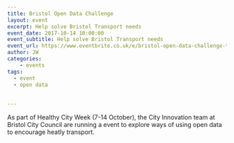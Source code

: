 ```yaml
---
title: Bristol Open Data Challenge
layout: event
excerpt: Help solve Bristol Transport needs
event_date: 2017-10-14 10:00:00
event_subtitle: Help solve Bristol Transport needs
event_url: https://www.eventbrite.co.uk/e/bristol-open-data-challenge-transport-for-a-healthier-bristol-registration-38110681073
author: JW
categories: 
    - events
tags:
  - event
  - open data
 
 
---
```


<div>As part of Healthy City Week  (7-14 October), the City Innovation team at Bristol City Council are running a event to 
explore ways of using open data to encourage heatly transport.


</div>
